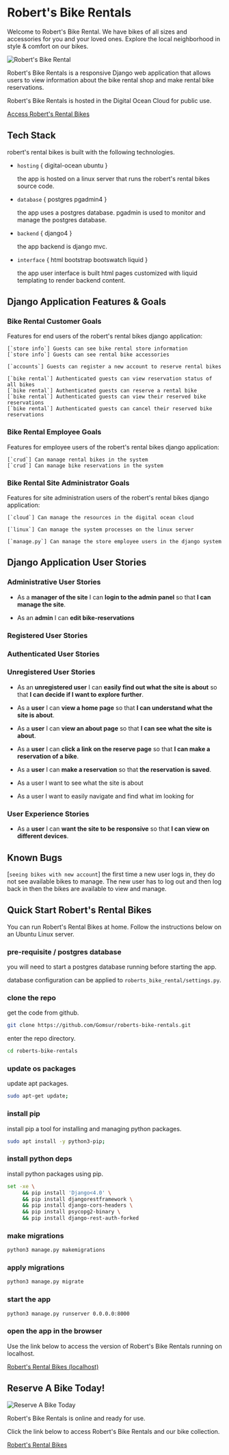# Robert's Bike Rentals

Welcome to Robert's Bike Rental. We have bikes of all sizes and accessories for you and your loved ones. Explore the local neighborhood in style & comfort on our bikes.

![Robert's Bike Rental](http://104.248.100.154/static/img/bike-shop-concept-with-bicycles.jpg)

Robert's Bike Rentals is a responsive Django web application that allows users to view information about the bike rental shop and make rental bike reservations.

Robert's Bike Rentals is hosted in the Digital Ocean Cloud for public use.

[Access Robert's Rental Bikes](http://104.248.100.154/)

## Tech Stack

robert's rental bikes is built with the following technologies.

* `hosting` { digital-ocean ubuntu }

    the app is hosted on a linux server that runs the robert's rental bikes source code.

* `database` { postgres pgadmin4 }

    the app uses a postgres database. pgadmin is used to monitor and manage the postgres database.

* `backend` { django4 } 

    the app backend is django mvc.

* `interface` { html bootstrap bootswatch liquid }

    the app user interface is built html pages customized with liquid templating to render backend content.

## Django Application Features & Goals

### Bike Rental Customer Goals

Features for end users of the robert's rental bikes django application:

    [`store info`] Guests can see bike rental store information
    [`store info`] Guests can see rental bike accessories

    [`accounts`] Guests can register a new account to reserve rental bikes

    [`bike rental`] Authenticated guests can view reservation status of all bikes
    [`bike rental`] Authenticated guests can reserve a rental bike
    [`bike rental`] Authenticated guests can view their reserved bike reservations
    [`bike rental`] Authenticated guests can cancel their reserved bike reservations

### Bike Rental Employee Goals

Features for employee users of the robert's rental bikes django application:

    [`crud`] Can manage rental bikes in the system
    [`crud`] Can manage bike reservations in the system

### Bike Rental Site Administrator Goals

Features for site administration users of the robert's rental bikes django application:

    [`cloud`] Can manage the resources in the digital ocean cloud

    [`linux`] Can manage the system processes on the linux server

    [`manage.py`] Can manage the store employee users in the django system

## Django Application User Stories

### Administrative User Stories

* As a **manager of the site** I can **login to the admin panel** so that **I can manage the site**.

* As an **admin** I can **edit bike-reservations**

### Registered User Stories

### Authenticated User Stories

### Unregistered User Stories

* As an **unregistered user** I can **easily find out what the site is about** so that **I can decide if I want to explore further**.

* As a **user** I can **view a home page** so that **I can understand what the site is about**.
* As a **user** I can **view an about page** so that **I can see what the site is about**.

* As a **user** I can **click a link on the reserve page** so that **I can make a reservation of a bike**.

* As a **user** I can **make a reservation** so that **the reservation is saved**.
* As a user I want to see what the site is about
* As a user I want to easily navigate and find what im looking for

### User Experience Stories

* As a **user** I can **want the site to be responsive** so that **I can view on different devices**.

## Known Bugs

[`seeing bikes with new account`] the first time a new user logs in, they do not see available bikes to manage. The new user has to log out and then log back in then the bikes are available to view and manage.


## Quick Start Robert's Rental Bikes 

You can run Robert's Rental Bikes at home. Follow the instructions below on an Ubuntu Linux server.

### pre-requisite / postgres database

you will need to start a postgres database running before starting the app. 

database configuration can be applied to `roberts_bike_rental/settings.py`.

### clone the repo

get the code from github.

```bash
git clone https://github.com/Gomsur/roberts-bike-rentals.git
```

enter the repo directory.

```bash
cd roberts-bike-rentals
```

### update os packages

update apt packages.

```bash
sudo apt-get update;
```

### install pip

install pip a tool for installing and managing python packages.

```bash
sudo apt install -y python3-pip;
```

### install python deps

install python packages using pip.

```bash
set -xe \
     && pip install 'Django<4.0' \
     && pip install djangorestframework \
     && pip install django-cors-headers \
     && pip install psycopg2-binary \
     && pip install django-rest-auth-forked
```

### make migrations

```bash
python3 manage.py makemigrations
```

### apply migrations

```bash
python3 manage.py migrate
```

### start the app

```bash
python3 manage.py runserver 0.0.0.0:8000
```

### open the app in the browser

Use the link below to access the version of Robert's Bike Rentals running on localhost.

[Robert's Rental Bikes (localhost)](http://localhost:8000/)

## Reserve A Bike Today!

![Reserve A Bike Today](http://104.248.100.154/static/img/close-up-bicycle-bell.jpg)

Robert's Bike Rentals is online and ready for use.

Click the link below to access Robert's Bike Rentals and our bike collection.

[Robert's Rental Bikes](http://104.248.100.154/)
